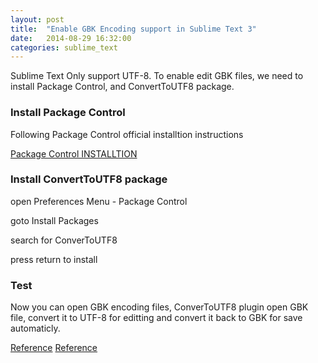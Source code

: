 ```yaml
---
layout: post
title:  "Enable GBK Encoding support in Sublime Text 3"
date:   2014-08-29 16:32:00
categories: sublime_text
---
```


Sublime Text Only support UTF-8. To enable edit GBK files, we need to install Package Control, and ConvertToUTF8 package.

### Install Package Control

Following Package Control official installtion instructions

[Package Control INSTALLTION](https://sublime.wbond.net/installation)

### Install ConvertToUTF8 package

open Preferences Menu - Package Control 

goto Install Packages

search for ConverToUTF8

press return to install

### Test

Now you can open GBK encoding files, ConverToUTF8 plugin open GBK file, convert it to UTF-8 for editting and convert it back to GBK for save automaticly.

[Reference](http://aoxuis.me/posts/2013/09/26/sublime-text-3-gb2312-gbk-utf8)
[Reference](http://www.iplaysoft.com/sublimetext.html)